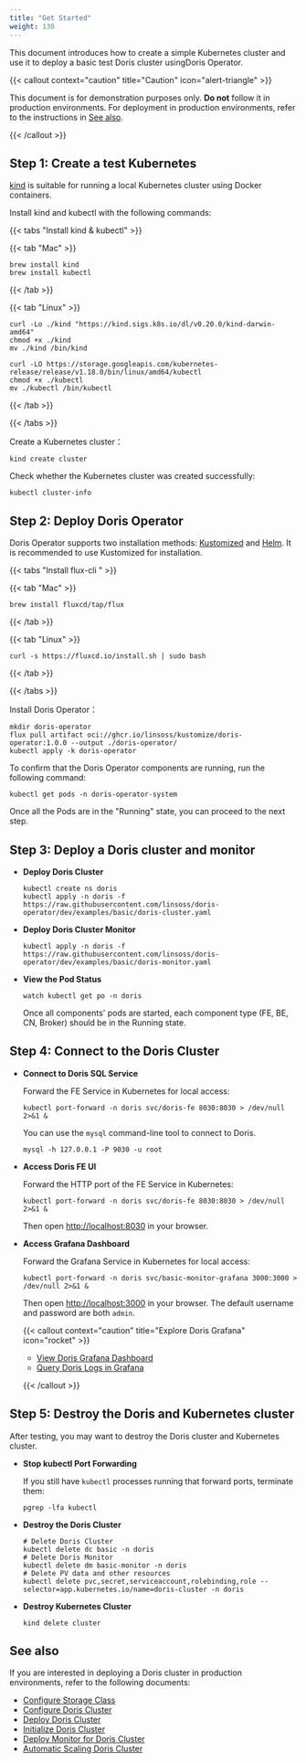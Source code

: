 ```yaml
---
title: "Get Started"
weight: 130
---
```


This document introduces how to create a simple Kubernetes cluster and use it to deploy a basic test Doris cluster
usingDoris Operator.

{{< callout context="caution" title="Caution" icon="alert-triangle" >}}

This document is for demonstration purposes only. **Do not** follow it in production environments. For deployment in
production environments, refer to the instructions in [See also](https://#see-also).

{{< /callout >}}

## Step 1: Create a test Kubernetes

[kind](https://kind.sigs.k8s.io/) is suitable for running a local Kubernetes cluster using Docker containers.

Install kind and kubectl with the following commands:

{{< tabs "Install kind & kubectl" >}}

{{< tab "Mac" >}}

```shell
brew install kind
brew install kubectl
```

{{< /tab >}}

{{< tab "Linux" >}}

```shell
curl -Lo ./kind "https://kind.sigs.k8s.io/dl/v0.20.0/kind-darwin-amd64"
chmod +x ./kind
mv ./kind /bin/kind

curl -LO https://storage.googleapis.com/kubernetes-release/release/v1.18.0/bin/linux/amd64/kubectl
chmod +x ./kubectl
mv ./kubectl /bin/kubectl
```

{{< /tab >}}

{{< /tabs >}}

Create a Kubernetes cluster：

```shell
kind create cluster
```

Check whether the Kubernetes cluster was created successfully:

```shell
kubectl cluster-info
```

## Step 2: Deploy Doris Operator

Doris Operator supports two installation methods: [Kustomized](../../installation/kustomized-installation/)
and [Helm](../../installation/helm-installation/). It is recommended to use Kustomized for installation.

{{< tabs "Install flux-cli " >}}

{{< tab "Mac" >}}

```shell
brew install fluxcd/tap/flux
```

{{< /tab >}}

{{< tab "Linux" >}}

```shell
curl -s https://fluxcd.io/install.sh | sudo bash
```

{{< /tab >}}

{{< /tabs >}}

Install Doris Operator：

```shell
mkdir doris-operator
flux pull artifact oci://ghcr.io/linsoss/kustomize/doris-operator:1.0.0 --output ./doris-operator/
kubectl apply -k doris-operator
```

To confirm that the Doris Operator components are running, run the following command:

```shell
kubectl get pods -n doris-operator-system
```

Once all the Pods are in the "Running" state, you can proceed to the next step.

## Step 3: Deploy a Doris cluster and monitor

- **Deploy Doris Cluster**

    ```shell
    kubectl create ns doris
    kubectl apply -n doris -f https://raw.githubusercontent.com/linsoss/doris-operator/dev/examples/basic/doris-cluster.yaml 
    ```

- **Deploy Doris Cluster Monitor**

   ```shell
   kubectl apply -n doris -f https://raw.githubusercontent.com/linsoss/doris-operator/dev/examples/basic/doris-monitor.yaml
   ```

- **View the Pod Status**

    ```shell
    watch kubectl get po -n doris
    ```

  Once all components' pods are started, each component type (FE, BE, CN, Broker) should be in the Running state.

## Step 4: Connect to the Doris Cluster

- **Connect to Doris SQL Service**

  Forward the FE Service in Kubernetes for local access:

  ```shell
  kubectl port-forward -n doris svc/doris-fe 8030:8030 > /dev/null 2>&1 &
  ```

  You can use the `mysql` command-line tool to connect to Doris.

  ```shell
  mysql -h 127.0.0.1 -P 9030 -u root
  ```

- **Access Doris FE UI**

  Forward the HTTP port of the FE Service in Kubernetes:

  ```shell
  kubectl port-forward -n doris svc/doris-fe 8030:8030 > /dev/null 2>&1 &
  ```

  Then open [http://localhost:8030](http://localhost:3000/) in your browser.

- **Access Grafana Dashboard**

  Forward the Grafana Service in Kubernetes for local access:

  ```shell
  kubectl port-forward -n doris svc/basic-monitor-grafana 3000:3000 > /dev/null 2>&1 &
  ```

  Then open [http://localhost:3000](http://localhost:3000/) in your browser. The default username and password are
  both `admin`.

  {{< callout context="caution" title="Explore Doris Grafana" icon="rocket" >}}

    - [View Doris Grafana Dashboard](../../monitor/view-doris-grafana-dashboard/)
    - [Query Doris Logs in Grafana](../../monitor/query-doris-logs-in-grafana/)

  {{< /callout >}}

## Step 5: Destroy the Doris and Kubernetes cluster

After testing, you may want to destroy the Doris cluster and Kubernetes cluster.

- **Stop kubectl Port Forwarding**

  If you still have `kubectl` processes running that forward ports, terminate them:

  ```shell
  pgrep -lfa kubectl
  ```

- **Destroy the Doris Cluster**

  ```shell
  # Delete Doris Cluster
  kubectl delete dc basic -n doris
  # Delete Doris Monitor
  kubectl delete dm basic-monitor -n doris
  # Delete PV data and other resources
  kubectl delete pvc,secret,serviceaccount,rolebinding,role --selector=app.kubernetes.io/name=doris-cluster -n doris
  ```

- **Destroy Kubernetes Cluster**

  ```shell
  kind delete cluster
  ```

## See also

If you are interested in deploying a Doris cluster in production environments, refer to the following documents:

- [Configure Storage Class](../../deploy/configure-storage-class/)
- [Configure Doris Cluster](../../deploy/configure-doris-cluster/)
- [Deploy Doris Cluster](../../deploy/deploy-doris-cluster/)
- [Initialize Doris Cluster](../../deploy/initialize-doris-cluster/)
- [Deploy Monitor for Doris Cluster](../../monitor/deploy-monitor-for-doris-cluster/)
- [Automatic Scaling Doris Cluster](../../scale/automatic-scaling-doris-cluster/)
